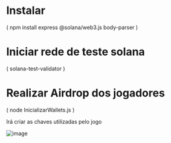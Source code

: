 # Instalar 
( npm install express @solana/web3.js body-parser )

# Iniciar rede de teste solana
( solana-test-validator )

# Realizar Airdrop dos jogadores
( node InicializarWallets.js )

Irá criar as chaves utilizadas pelo jogo

![image](https://github.com/user-attachments/assets/1b64bef2-5436-46e7-bf93-bdd4a77d6489)
